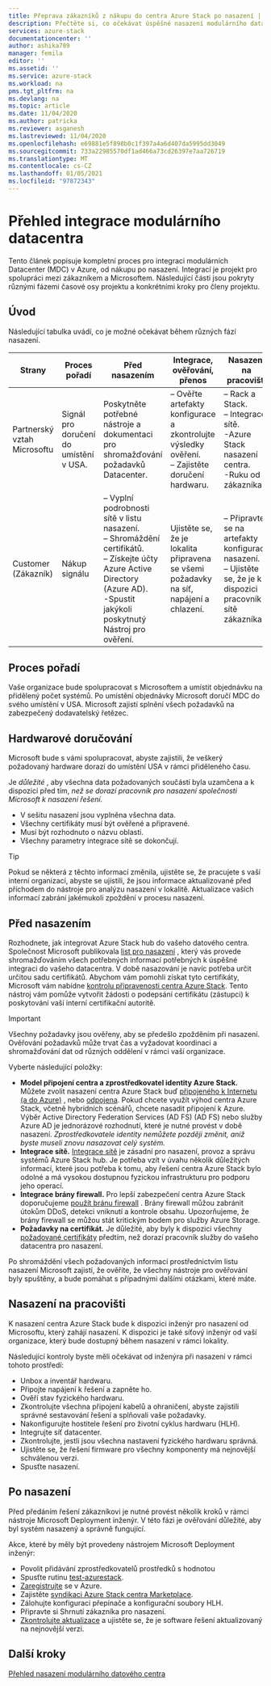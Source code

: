 ```yaml
---
title: Přeprava zákazníků z nákupu do centra Azure Stack po nasazení | Microsoft Docs
description: Přečtěte si, co očekávat úspěšné nasazení modulárního datacentra Azure (MDC) v lokalitě, od plánování po nasazení.
services: azure-stack
documentationcenter: ''
author: ashika789
manager: femila
editor: ''
ms.assetid: ''
ms.service: azure-stack
ms.workload: na
pms.tgt_pltfrm: na
ms.devlang: na
ms.topic: article
ms.date: 11/04/2020
ms.author: patricka
ms.reviewer: asganesh
ms.lastreviewed: 11/04/2020
ms.openlocfilehash: e69881e5f898b0c1f397a4a6d407da5995dd3049
ms.sourcegitcommit: 733a22985570df1ad466a73cd26397e7aa726719
ms.translationtype: MT
ms.contentlocale: cs-CZ
ms.lasthandoff: 01/05/2021
ms.locfileid: "97872343"
---
```

# <a name="modular-datacenter-integration-overview"></a>Přehled integrace modulárního datacentra

Tento článek popisuje kompletní proces pro integraci modulárních Datacenter (MDC) v Azure, od nákupu po nasazení. Integrací je projekt pro spolupráci mezi zákazníkem a Microsoftem. Následující části jsou pokryty různými fázemi časové osy projektu a konkrétními kroky pro členy projektu.

## <a name="introduction"></a>Úvod

Následující tabulka uvádí, co je možné očekávat během různých fází nasazení.

| Strany |Proces pořadí |Před nasazením |Integrace, ověřování, přenos |Nasazení na pracovišti |Po nasazení |
|---|---------------|---------------|-----------------------------------|--------------------|----------------|
|Partnerský vztah Microsoftu  | Signál pro doručení do umístění v USA.    |Poskytněte potřebné nástroje a dokumentaci pro shromažďování požadavků Datacenter. |– Ověřte artefakty konfigurace a zkontrolujte výsledky ověření.<br>– Zajistěte doručení hardwaru.    |– Rack a Stack.<br>– Integrace sítě.<br>-Azure Stack nasazení centra.<br>-Ruku od zákazníka.    |Registrace a syndikace webu centra Azure Stack.|
|Customer (Zákazník)   |Nákup signálu   |– Vyplní podrobnosti sítě v listu nasazení.<br>– Shromáždění certifikátů.<br>– Získejte účty Azure Active Directory (Azure AD).<br>-Spustit jakýkoli poskytnutý Nástroj pro ověření.   |Ujistěte se, že je lokalita připravena se všemi požadavky na síť, napájení a chlazení.   |– Připravte se na artefakty konfigurace nasazení.<br>– Ujistěte se, že je k dispozici pracovník sítě zákazníka.   |     |


## <a name="order-process"></a>Proces pořadí

Vaše organizace bude spolupracovat s Microsoftem a umístit objednávku na přidělený počet systémů. Po umístění objednávky Microsoft doručí MDC do svého umístění v USA. Microsoft zajistí splnění všech požadavků na zabezpečený dodavatelský řetězec.

## <a name="hardware-delivery"></a>Hardwarové doručování

Microsoft bude s vámi spolupracovat, abyste zajistili, že veškerý požadovaný hardware dorazí do umístění USA v rámci přiděleného času.

Je *důležité* , aby všechna data požadovaných součástí byla uzamčena a k dispozici před tím, *než se dorazí pracovník pro nasazení společnosti Microsoft k nasazení řešení.*

- V sešitu nasazení jsou vyplněna všechna data.
- Všechny certifikáty musí být ověřené a připravené.
- Musí být rozhodnuto o názvu oblasti.
- Všechny parametry integrace sítě se dokončují.

>[!Tip]
>Pokud se některá z těchto informací změnila, ujistěte se, že pracujete s vaší interní organizací, abyste se ujistili, že jsou informace aktualizované před příchodem do nástroje pro analýzu nasazení v lokalitě. Aktualizace vašich informací zabrání jakémukoli zpoždění v procesu nasazení.

## <a name="predeployment"></a>Před nasazením

Rozhodnete, jak integrovat Azure Stack hub do vašeho datového centra. Společnost Microsoft publikovala [list pro nasazení](../operator/azure-stack-deployment-worksheet.md) , který vás provede shromažďováním všech potřebných informací potřebných k úspěšné integraci do vašeho datacentra. V době nasazování je navíc potřeba určit určitou sadu certifikátů. Abychom vám pomohli získat tyto certifikáty, Microsoft vám nabídne [kontrolu připravenosti centra Azure Stack](../operator/azure-stack-validation-report.md). Tento nástroj vám pomůže vytvořit žádosti o podepsání certifikátu (zástupci) k poskytování vaší interní certifikační autoritě.

>[!Important]
>Všechny požadavky jsou ověřeny, aby se předešlo zpožděním při nasazení. Ověřování požadavků může trvat čas a vyžadovat koordinaci a shromažďování dat od různých oddělení v rámci vaší organizace.

Vyberte následující položky:

- **Model připojení centra a zprostředkovatel identity Azure Stack.** Můžete zvolit nasazení centra Azure Stack buď [připojeného k Internetu (a do Azure)](../operator/azure-stack-connected-deployment.md) , nebo [odpojena](../operator/azure-stack-disconnected-deployment.md). Pokud chcete využít výhod centra Azure Stack, včetně hybridních scénářů, chcete nasadit připojení k Azure. Výběr Active Directory Federation Services (AD FS) (AD FS) nebo služby Azure AD je jednorázové rozhodnutí, které je nutné provést v době nasazení. *Zprostředkovatele identity nemůžete později změnit, aniž byste museli znovu nasazovat celý systém.*
- **Integrace sítě.** [Integrace sítě](../operator/azure-stack-network.md) je zásadní pro nasazení, provoz a správu systémů Azure Stack hub. Je potřeba vzít v úvahu několik důležitých informací, které jsou potřeba k tomu, aby řešení centra Azure Stack bylo odolné a má vysokou dostupnou fyzickou infrastrukturu pro podporu jeho operací.
- **Integrace brány firewall.** Pro lepší zabezpečení centra Azure Stack doporučujeme [použít bránu firewall](../operator/azure-stack-firewall.md) . Brány firewall můžou zabránit útokům DDoS, detekci vniknutí a kontrole obsahu. Upozorňujeme, že brány firewall se můžou stát kritickým bodem pro služby Azure Storage.
- **Požadavky na certifikát.** Je důležité, aby byly k dispozici všechny [požadované certifikáty](../operator/azure-stack-pki-certs.md) předtím, než dorazí pracovník služby do vašeho datacentra pro nasazení.

Po shromáždění všech požadovaných informací prostřednictvím listu nasazení Microsoft zajistí, že ověříte, že všechny nástroje pro ověřování byly spuštěny, a bude pomáhat s případnými dalšími otázkami, které máte.

## <a name="onsite-deployment"></a>Nasazení na pracovišti

K nasazení centra Azure Stack bude k dispozici inženýr pro nasazení od Microsoftu, který zahájí nasazení. K dispozici je také síťový inženýr od vaší organizace, který bude dostupný během nasazení v rámci lokality.

Následující kontroly byste měli očekávat od inženýra při nasazení v rámci tohoto prostředí:

- Unbox a inventář hardwaru.
- Připojte napájení k řešení a zapněte ho.
- Ověří stav fyzického hardwaru.
- Zkontrolujte všechna připojení kabelů a ohraničení, abyste zajistili správné sestavování řešení a splňovali vaše požadavky.
- Nakonfigurujte hostitele řešení pro životní cyklus hardwaru (HLH).
- Integrujte síť datacenter.
- Zkontrolujte, jestli jsou všechna nastavení fyzického hardwaru správná.
- Ujistěte se, že řešení firmware pro všechny komponenty má nejnovější schválenou verzi.
- Spusťte nasazení.

## <a name="post-deployment"></a>Po nasazení

Před předáním řešení zákazníkovi je nutné provést několik kroků v rámci nástroje Microsoft Deployment inženýr. V této fázi je ověřování důležité, aby byl systém nasazený a správně fungující.

Akce, které by měly být provedeny nástrojem Microsoft Deployment inženýr:

- Povolit přidávání zprostředkovatelů prostředků s hodnotou
- Spusťte rutinu [test-azurestack](../operator/azure-stack-diagnostic-test.md).
- [Zaregistrujte](../operator/azure-stack-registration-role.md) se v Azure.
- Zajistěte [syndikaci Azure Stack centra Marketplace](../operator/azure-stack-marketplace.md).
- Zálohujte konfiguraci přepínače a konfigurační soubory HLH.
- Připravte si Shrnutí zákazníka pro nasazení.
- [Zkontrolujte aktualizace](../operator/azure-stack-updates.md) a ujistěte se, že je software řešení aktualizovaný na nejnovější verzi.

## <a name="next-steps"></a>Další kroky

[Přehled nasazení modulárního datového centra](deployment-overview.md)


